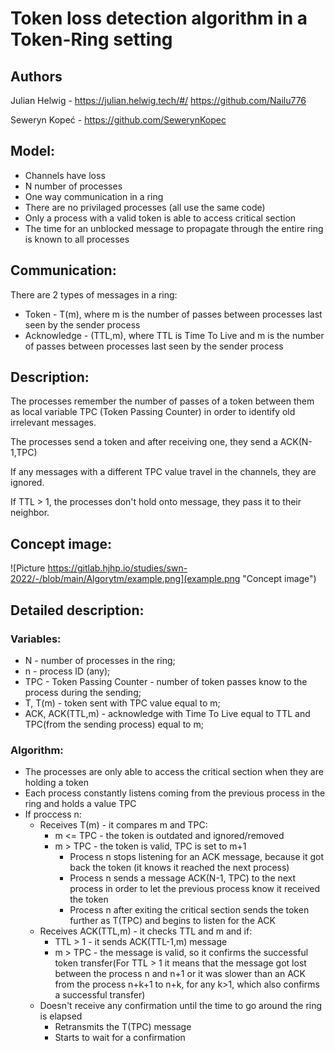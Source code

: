 
# Token loss detection algorithm in a Token-Ring setting

## Authors

Julian Helwig - https://julian.helwig.tech/#/ https://github.com/Nailu776

Seweryn Kopeć - https://github.com/SewerynKopec

## Model:
- Channels have loss
- N number of processes
- One way communication in a ring
- There are no privilaged processes (all use the same code)
- Only a process with a valid token is able to access critical section
- The time for an unblocked message to propagate through the entire ring is known to all processes

## Communication:
There are 2 types of messages in a ring:
- Token - T(m), where m is the number of passes between processes last seen by the sender process  
- Acknowledge - (TTL,m), where TTL is Time To Live and m is the number of passes between processes last seen by the sender process 

## Description:  
The processes remember the number of passes of a token between them as local variable TPC (Token Passing Counter) in order to identify old irrelevant messages.

The processes send a token and after receiving one, they send a ACK(N-1,TPC)

If any messages with a different TPC value travel in the channels, they are ignored.  

If TTL > 1, the processes don't hold onto message, they pass it to their neighbor.

<div style="page-break-after: always;"></div>

## Concept image:
![Picture https://gitlab.hjhp.io/studies/swn-2022/-/blob/main/Algorytm/example.png](example.png "Concept image")

## Detailed description:
### Variables:
- N - number of processes in the ring;
- n - process ID (any);
- TPC - Token Passing Counter - number of token passes know to the process during the sending;
- T, T(m) - token sent with TPC value equal to m;
- ACK, ACK(TTL,m) - acknowledge with Time To Live equal to TTL and TPC(from the sending process) equal to m;

<div style="page-break-after: always;"></div>

### Algorithm:
- The processes are only able to access the critical section when they are holding a token
- Each process constantly listens coming from the previous process in  the ring and holds a value TPC
- If proccess n:
    - Receives T(m) - it compares m and TPC:
        - m <= TPC - the token is outdated and ignored/removed
        - m > TPC - the token is valid, TPC is set to m+1
            - Process n stops listening for an ACK message, because it got back the token (it knows it reached the next process)
            - Process n sends a message ACK(N-1, TPC) to the next process in order to let the previous process know it received the token
            - Process n after exiting the critical section sends the token further as T(TPC) and begins to listen for the ACK 
    - Receives ACK(TTL,m) - it checks TTL and m and if:
        - TTL > 1 - it sends ACK(TTL-1,m) message
        - m > TPC - the message is valid, so it confirms the successful token transfer(For TTL > 1 it means that the message got lost between the process n and n+1 or it was slower than an ACK from the process n+k+1 to n+k, for any k>1, which also confirms a successful transfer)
    - Doesn't receive any confirmation until the time to go around the ring is elapsed
        - Retransmits the T(TPC) message
        - Starts to wait for a confirmation


